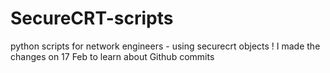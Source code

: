# SecureCRT-scripts
python scripts for network engineers - using securecrt objects
! I made the changes on 17 Feb to learn about Github commits
